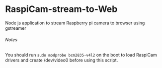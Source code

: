 # RaspiCam-stream-to-Web
Node js application to stream Raspberry pi camera to browser using gstreamer

###### Notes
You should run
`sudo modprobe bcm2835-v4l2`
on the boot to load RaspiCam drivers and create /dev/video0 before using this script.
